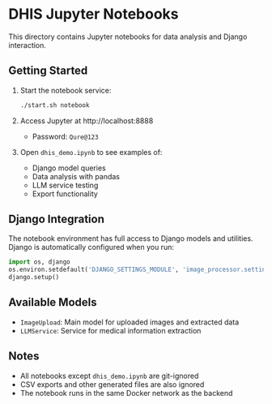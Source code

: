# DHIS Jupyter Notebooks

This directory contains Jupyter notebooks for data analysis and Django interaction.

## Getting Started

1. Start the notebook service:
   ```bash
   ./start.sh notebook
   ```

2. Access Jupyter at http://localhost:8888
   - Password: `Qure@123`

3. Open `dhis_demo.ipynb` to see examples of:
   - Django model queries
   - Data analysis with pandas
   - LLM service testing
   - Export functionality

## Django Integration

The notebook environment has full access to Django models and utilities. Django is automatically configured when you run:

```python
import os, django
os.environ.setdefault('DJANGO_SETTINGS_MODULE', 'image_processor.settings')
django.setup()
```

## Available Models

- `ImageUpload`: Main model for uploaded images and extracted data
- `LLMService`: Service for medical information extraction

## Notes

- All notebooks except `dhis_demo.ipynb` are git-ignored
- CSV exports and other generated files are also ignored
- The notebook runs in the same Docker network as the backend